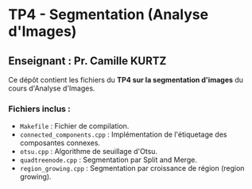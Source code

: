 # TP4 - Segmentation (Analyse d'Images)

## Enseignant : Pr. Camille KURTZ

Ce dépôt contient les fichiers du **TP4 sur la segmentation d'images** du cours d'Analyse d'Images.

### Fichiers inclus :
- `Makefile` : Fichier de compilation.
- `connected_components.cpp` : Implémentation de l'étiquetage des composantes connexes.
- `otsu.cpp` : Algorithme de seuillage d'Otsu.
- `quadtreenode.cpp` : Segmentation par Split and Merge.
- `region_growing.cpp` : Segmentation par croissance de région (region growing).

